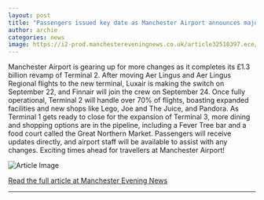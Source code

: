 ```yaml
---
layout: post
title: "Passengers issued key date as Manchester Airport announces major change for airline"
author: archie
categories: news
image: https://i2-prod.manchestereveningnews.co.uk/article32510397.ece/ALTERNATES/s1200/0_MCR-Airport-T2-departures.jpg
---
```

Manchester Airport is gearing up for more changes as it completes its £1.3 billion revamp of Terminal 2. After moving Aer Lingus and Aer Lingus Regional flights to the new terminal, Luxair is making the switch on September 22, and Finnair will join the crew on September 24. Once fully operational, Terminal 2 will handle over 70% of flights, boasting expanded facilities and new shops like Lego, Joe and The Juice, and Pandora. As Terminal 1 gets ready to close for the expansion of Terminal 3, more dining and shopping options are in the pipeline, including a Fever Tree bar and a food court called the Great Northern Market. Passengers will receive updates directly, and airport staff will be available to assist with any changes. Exciting times ahead for travellers at Manchester Airport!

![Article Image](https://i2-prod.manchestereveningnews.co.uk/article32510397.ece/ALTERNATES/s1200/0_MCR-Airport-T2-departures.jpg)

[Read the full article at Manchester Evening News](https://www.manchestereveningnews.co.uk/news/greater-manchester-news/passengers-issued-key-date-manchester-32510339)

---
